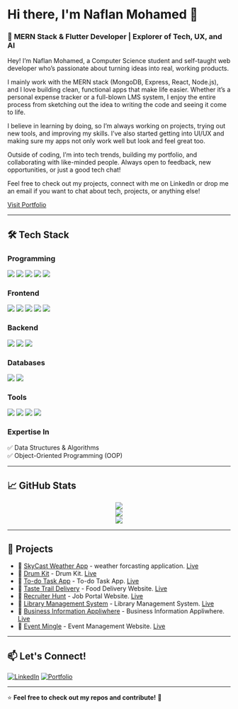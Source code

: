 # Hi there, I'm **Naflan Mohamed** 👋
       
  
### 🚀 **MERN Stack & Flutter Developer | Explorer of Tech, UX, and AI**   
Hey! I’m Naflan Mohamed, a Computer Science student and self-taught web developer who’s passionate about turning ideas into real, working products.

I mainly work with the MERN stack (MongoDB, Express, React, Node.js), and I love building clean, functional apps that make life easier. Whether it’s a personal expense tracker or a full-blown LMS system, I enjoy the entire process from sketching out the idea to writing the code and seeing it come to life.

I believe in learning by doing, so I’m always working on projects, trying out new tools, and improving my skills. I’ve also started getting into UI/UX and making sure my apps not only work well but look and feel great too.

Outside of coding, I’m into tech trends, building my portfolio, and collaborating with like-minded people. Always open to feedback, new opportunities, or just a good tech chat!

Feel free to check out my projects, connect with me on LinkedIn or drop me an email if you want to chat about tech, projects, or anything else!

[Visit Portfolio](https://naflanmohamed.github.io/naflan-portfolio/)

---

## 🛠️ Tech Stack

### **Programming**

<p>
  <img src="https://img.shields.io/badge/-JavaScript-141414?style=for-the-badge&logo=javascript&logoColor=F7DF1E" />
  <img src="https://img.shields.io/badge/-TypeScript-141414?style=for-the-badge&logo=typescript&logoColor=3178C6" />
  <img src="https://img.shields.io/badge/-Java-141414?style=for-the-badge&logo=java&logoColor=007396" />
  <img src="https://img.shields.io/badge/-C++-141414?style=for-the-badge&logo=c%2B%2B&logoColor=00599C" />
  <img src="https://img.shields.io/badge/-Python-141414?style=for-the-badge&logo=python&logoColor=3776AB" />
</p>


<!--
![JavaScript](https://img.shields.io/badge/JavaScript-F7DF1E?style=for-the-badge&logo=javascript&logoColor=black)
![TypeScript](https://img.shields.io/badge/TypeScript-3178C6?style=for-the-badge&logo=typescript&logoColor=white)
![Java](https://img.shields.io/badge/Java-007396?style=for-the-badge&logo=java&logoColor=white)
![C++](https://img.shields.io/badge/C++-00599C?style=for-the-badge&logo=c%2B%2B&logoColor=white)
![Python](https://img.shields.io/badge/Python-3776AB?style=for-the-badge&logo=python&logoColor=white) -->


### **Frontend**
<p>
  <img src="https://img.shields.io/badge/-React.js-141414?style=for-the-badge&logo=react&logoColor=61DAFB" />
  <img src="https://img.shields.io/badge/-HTML-141414?style=for-the-badge&logo=html5&logoColor=E34F26" />
  <img src="https://img.shields.io/badge/-CSS-141414?style=for-the-badge&logo=css3&logoColor=1572B6" />
  <img src="https://img.shields.io/badge/-Bootstrap-141414?style=for-the-badge&logo=bootstrap&logoColor=7952B3" />
  <img src="https://img.shields.io/badge/-Sass-141414?style=for-the-badge&logo=sass&logoColor=CC6699" />
</p>

<!--
![React.js](https://img.shields.io/badge/React.js-61DAFB?style=for-the-badge&logo=react&logoColor=black)
![HTML](https://img.shields.io/badge/HTML-E34F26?style=for-the-badge&logo=html5&logoColor=white)
![CSS](https://img.shields.io/badge/CSS-1572B6?style=for-the-badge&logo=css3&logoColor=white)
![Bootstrap](https://img.shields.io/badge/Bootstrap-7952B3?style=for-the-badge&logo=bootstrap&logoColor=white)
![Sass](https://img.shields.io/badge/Sass-CC6699?style=for-the-badge&logo=sass&logoColor=white) -->

### **Backend**

<p>
  <img src="https://img.shields.io/badge/Node.js-141414?style=for-the-badge&logo=node.js&logoColor=green" />
  <img src="https://img.shields.io/badge/Express.js-141414?style=for-the-badge&logo=express&logoColor=white" />
  <img src="https://img.shields.io/badge/REST_APIs-141414?style=for-the-badge&logoColor=white&logo=api&logoColor=white"/>
</p>

<!--
![Node.js](https://img.shields.io/badge/Node.js-339933?style=for-the-badge&logo=node.js&logoColor=white)
![Express.js](https://img.shields.io/badge/Express.js-000000?style=for-the-badge&logo=express&logoColor=white)
![REST APIs](https://img.shields.io/badge/REST_APIs-008000?style=for-the-badge) -->

### **Databases**
<p>
  <img src="https://img.shields.io/badge/MongoDB-141414?style=for-the-badge&logo=mongodb&logoColor=green" />
  <img src="https://img.shields.io/badge/SQL-141414?style=for-the-badge&logo=mysql&logoColor=blue" />
</p>

<!--
![MongoDB](https://img.shields.io/badge/MongoDB-47A248?style=for-the-badge&logo=mongodb&logoColor=white)
![SQL](https://img.shields.io/badge/SQL-4479A1?style=for-the-badge&logo=sql&logoColor=white) -->


### **Tools**

<p>
  <img src="https://img.shields.io/badge/Git-141414?style=for-the-badge&logo=git&logoColor=orange" />
  <img src="https://img.shields.io/badge/GitHub-141414?style=for-the-badge&logo=github&logoColor=white" />
 <img src="https://img.shields.io/badge/VSCode-141414?style=for-the-badge&logo=vscode&logoColor=blue" />
  <img src="https://img.shields.io/badge/Linux-141414?style=for-the-badge&logo=linux&logoColor=white" />
</p>


<!--
![Git](https://img.shields.io/badge/Git-F05032?style=for-the-badge&logo=git&logoColor=white)
![GitHub](https://img.shields.io/badge/GitHub-181717?style=for-the-badge&logo=github&logoColor=white)
![Linux](https://img.shields.io/badge/Linux-FCC624?style=for-the-badge&logo=linux&logoColor=black) -->

### **Expertise In**
✅ Data Structures & Algorithms  
✅ Object-Oriented Programming (OOP)

---

## 📈 GitHub Stats

<p align="center">
  <img src="https://github-readme-stats.vercel.app/api?username=naflanmohamed&theme=tokyonight&hide_border=false&include_all_commits=true&count_private=true" /><br/>
  <img src="https://nirzak-streak-stats.vercel.app/?user=naflanmohamed&theme=tokyonight&hide_border=false" /><br/>
  <img src="https://github-readme-stats.vercel.app/api/top-langs/?username=naflanmohamed&theme=tokyonight&hide_border=false&include_all_commits=true&count_private=true&layout=compact" />
</p>


<!--
<p align="center">
  <img src="https://github-readme-stats.vercel.app/api?username=naflanmohamed&show_icons=true&theme=radical&hide_border=true" alt="GitHub Stats" />
</p>
-->

---

## 🚀 Projects
- 🔗 [SkyCast Weather App](https://github.com/naflanmohamed/SkyCast-Weather-App) - weather forcasting application. [Live](https://naflanmohamed.github.io/SkyCast-Weather-App/)
- 🔗 [Drum Kit](https://github.com/naflanmohamed/Drum-Kit) - Drum Kit. [Live](https://naflanmohamed.github.io/Drum-Kit/)
- 🔗 [To-do Task App](https://github.com/naflanmohamed/To-do-Task-App) - To-do Task App. [Live](https://naflanmohamed.github.io/To-do-Task-App/)
- 🔗 [Taste Trail Delivery](https://github.com/naflanmohamed/Taste-Trail-Delivery) - Food Delivery Website. [Live](https://naflanmohamed.github.io/Taste-Trail-Delivery/index.html)
- 🔗 [Recruiter Hunt](https://github.com/naflanmohamed/Recruiter-Hunt) - Job Portal Website. [Live](https://naflanmohamed.github.io/Recruiter-Hunt/)
- 🔗 [Library Management System](https://github.com/naflanmohamed/Library-Management-System) - Library Management System. [Live](https://naflanmohamed.github.io/Library-Management-System)
- 🔗 [Business Information Appliwhere](https://github.com/naflanmohamed/Business-Information-Appliwhere) - Business Information Appliwhere. [Live](https://naflanmohamed.github.io/Business-Information-Appliwhere/)
- 🔗 [Event Mingle](https://github.com/naflanmohamed/EventMingle) - Event Management Website. [Live](https://naflanmohamed.github.io/EventMingle/)

  
---

## 📫 Let's Connect!
[![LinkedIn](https://img.shields.io/badge/LinkedIn-0A66C2?style=for-the-badge&logo=linkedin&logoColor=white)](https://linkedin.com/in/naflan-mohamed)
[![Portfolio](https://img.shields.io/badge/Portfolio-FF5733?style=for-the-badge&logo=firefox&logoColor=white)](https://naflanmohamed.github.io/naflan-portfolio/)

---

⭐️ **Feel free to check out my repos and contribute!** 🚀
